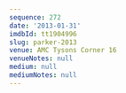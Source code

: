 ```yaml
---
sequence: 272
date: '2013-01-31'
imdbId: tt1904996
slug: parker-2013
venue: AMC Tysons Corner 16
venueNotes: null
medium: null
mediumNotes: null
---
```


